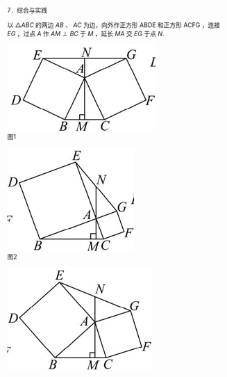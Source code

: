 7．综合与实践

以 ${ \triangle A B C }$ 的两边 $A B$ 、 $A C$ 为边，向外作正方形 ABDE 和正方形 ACFG ，连接 $E G$ ，过点 $A$ 作 $A M \perp B C$ 于 $M$ ，延长 $M A$ 交 $E G$ 于点 $N .$

![](<../../qs_image_DB/专题1-1_一网打尽全等三角形模型_·十个模型（解析版）/545584a98f9d410d6c1b326f86aa5448c441c0e5d490ba77aa4f0954b26a7b02.jpg>)  
图1

![](<../../qs_image_DB/专题1-1_一网打尽全等三角形模型_·十个模型（解析版）/b7f5c51d7ab2e375be93b3100a0fe35d327b3c39a97ac96bddee0080359bdd32.jpg>)  
图2

![](<../../qs_image_DB/专题1-1_一网打尽全等三角形模型_·十个模型（解析版）/a86b26447e757bbae0af2005a35fc0b91291eb30855f479214a46dfe1a1b6193.jpg>)  
